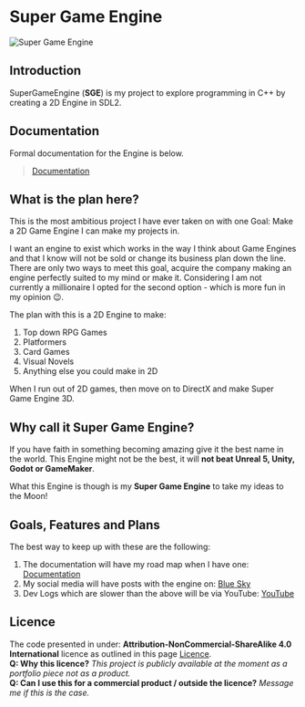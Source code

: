 # Super Game Engine

![Super Game Engine](https://docs.supergameengine.com/images/SmallerLogo.png)

## Introduction
SuperGameEngine (**SGE**) is my project to explore programming in C++ by creating a 2D Engine in SDL2.

## Documentation
Formal documentation for the Engine is below.
> [Documentation](https://docs.supergameengine.com)

## What is the plan here?
This is the most ambitious project I have ever taken on with one Goal: Make a 2D Game Engine I can make my projects in.

I want an engine to exist which works in the way I think about Game Engines and that I know will not be sold or change its business plan down the line.
There are only two ways to meet this goal, acquire the company making an engine perfectly suited to my mind or make it.
Considering I am not currently a millionaire I opted for the second option - which is more fun in my opinion 😉.

The plan with this is a 2D Engine to make:
1. Top down RPG Games
2. Platformers
3. Card Games
4. Visual Novels
5. Anything else you could make in 2D

When I run out of 2D games, then move on to DirectX and make Super Game Engine 3D.

## Why call it Super Game Engine?
If you have faith in something becoming amazing give it the best name in the world.
This Engine might not be the best, it will **not beat Unreal 5, Unity, Godot or GameMaker**.

What this Engine is though is my **Super Game Engine** to take my ideas to the Moon!

## Goals, Features and Plans
The best way to keep up with these are the following:
1. The documentation will have my road map when I have one: [Documentation](https://docs.supergameengine.com)
2. My social media will have posts with the engine on: [Blue Sky](https://bsky.app/profile/decent.bsky.social)
3. Dev Logs which are slower than the above will be via YouTube: [YouTube](https://youtube.com/@ScottGarryFoster)

## Licence
The code presented in under: **Attribution-NonCommercial-ShareAlike 4.0 International** licence as outlined in this page [Licence](https://docs.supergameengine.com/licence.html).\
**Q: Why this licence?** *This project is publicly available at the moment as a portfolio piece not as a product.*\
**Q: Can I use this for a commercial product / outside the licence?** *Message me if this is the case.*